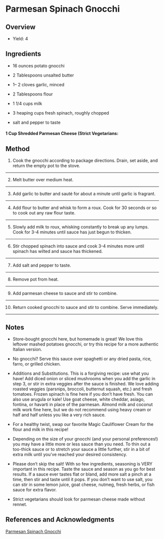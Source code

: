 # Parmesan Spinach Gnocchi

## Overview

- Yield: 4

## Ingredients

- 16 ounces potato gnocchi

- 2 Tablespoons unsalted butter

- 1– 2 cloves garlic, minced

- 2 Tablespoons flour

- 1 1/4 cups milk

- 3 heaping cups fresh spinach, roughly chopped

- salt and pepper to taste

#### 1 Cup Shredded Parmesan Cheese (Strict Vegetarians:

## Method

1. Cook the gnocchi according to package directions. Drain, set aside, and return the empty pot to the stove.
---

2. Melt butter over medium heat.
---

3. Add garlic to butter and sauté for about a minute until garlic is fragrant.
---

4. Add flour to butter and whisk to form a roux. Cook for 30 seconds or so to cook out any raw flour taste.
---

5. Slowly add milk to roux, whisking constantly to break up any lumps. Cook for 3-4 minutes until sauce has just begun to thicken.
---

6. Stir chopped spinach into sauce and cook 3-4 minutes more until spinach has wilted and sauce has thickened.
---

7. Add salt and pepper to taste.
---

8. Remove pot from heat.
---

9. Add parmesan cheese to sauce and stir to combine.
---

10. Return cooked gnocchi to sauce and stir to combine. Serve immediately.
---


## Notes

- Store-bought gnocchi here, but homemade is great! We love this leftover mashed potatoes gnocchi, or try this recipe for a more authentic Italian version.

- No gnocchi? Serve this sauce over spaghetti or any dried pasta, rice, farro, or grilled chicken.

- Additions and Substitutions. This is a forgiving recipe: use what you have! Add diced onion or sliced mushrooms when you add the garlic in step 3, or stir in extra veggies after the sauce is finished. We love adding roasted veggies (parsnips, broccoli, butternut squash, etc.) and fresh tomatoes. Frozen spinach is fine here if you don’t have fresh. You can also use arugula or kale! Use goat cheese, white cheddar, asiago, fontina, or havarti in place of the parmesan. Almond milk and coconut milk work fine here, but we do not recommend using heavy cream or half and half unless you like a very rich sauce.

- For a healthy twist, swap our favorite  Magic Cauliflower Cream for the flour and milk in this recipe!

- Depending on the size of your gnocchi (and your personal preferences!) you may have a little more or less sauce than you need. To thin out a too-thick sauce or to stretch your sauce a little further, stir in a bit of extra milk until you’ve reached your desired consistency.

- Please don’t skip the salt! With so few ingredients, seasoning is VERY important in this recipe. Taste the sauce and season as you go for best results. If a sauce ever tastes flat or bland, add more salt a pinch at a time, then stir and taste until it pops. If you don’t want to use salt, you can stir in some lemon juice, goat cheese, nutmeg, fresh herbs, or fish sauce for extra flavor.

- Strict vegetarians should look for parmesan cheese made without rennet.

## References and Acknowledgments

[Parmesan Spinach Gnocchi](https://www.lifeasastrawberry.com/parmesan-spinach-gnocchi/)

